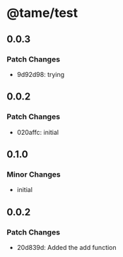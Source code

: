 # @tame/test

## 0.0.3

### Patch Changes

- 9d92d98: trying

## 0.0.2

### Patch Changes

- 020affc: initial

## 0.1.0

### Minor Changes

- initial

## 0.0.2

### Patch Changes

- 20d839d: Added the add function
